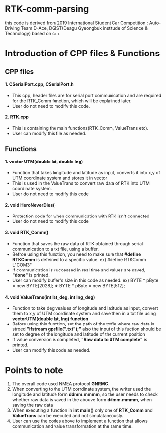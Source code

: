 # RTK-comm-parsing
 this code is derived from 2019 International Student Car Competition : Auto-Driving Team D-Ace, DGIST(Deagu Gyeongbuk institude of Science & Technology) based on c++

# Introduction of CPP files & Functions
## CPP files
#### 1. CSerialPort.cpp, CSerialPort.h
 * This cpp, header files are for serial port communication and are required for the RTK_Comm function, which will be explatined later.
 * User do not need to modify this code.

 #### 2. RTK.cpp 
  * This is containing the main functions(RTK_Comm, ValueTrans etc).
  * User can modify this file as needed. 
  
## Functions
 #### 1. vector <double>UTM(double lat, double lng)
  * Function that takes longitude and latitude as input, converts it into x,y of UTM coordinate system and stores it in vector
  * This is used in the ValueTrans to convert raw data of RTK into UTM coordinate system.
  * User do not need to modify this code
 
 #### 2. void HeroNeverDies()
  * Protection code for when communication with RTK isn't connected
  * User do not need to modify this code
 
 #### 3. void RTK_Comm()
  * Function that saves the raw data of RTK obtained through serial communication to a txt file, using a buffer.
  * Befroe using this function, you need to make sure that **#define RTKComm** is defeined to a specific value.  ex) #define RTKComm L"COM3"
  * If communication is successed in real time and values are saved, **"done"** is printed.
  * User can modify buffer's size in this code as needed.  ex) BYTE * pByte = new BYTE[2028]; => BYTE * pByte = new BYTE[512];

#### 4. void ValueTrans(int lat_deg, int lng_deg)
 * Function to take deg vealues of longitude and latitude as input, convert them to x,y of UTM coordinate system and save then in a txt file using **vector<double>UTM(double lat, lng) function**
 * Before using this function, set the path of the txtfie where raw data is stroed **"ifstream gpsfile(".txt");"** also the input of this fuction should be set to degree of the longitude and latitude of the current position
 * If value conversion is completed, **"Raw data to UTM complete"** is printed.
 * User can modify this code as needed. 
 
 # Points to note
 1. The overall code used NMEA protocol **GNRMC**.
 2. When converting to the UTM corrdinate system, the writer used the longitude and latitude form **ddmm.mmmm**, so the user needs to check whether raw data is saved in the abouve form **ddmm.mmmm**, when saving the raw data 
 3. When executing a function in **int main()** only one of **RTK_Comm** and **ValueTrans** can be executed and not simulataneously.
 4. User can use the codes above to implement a function that allows communication and value transformation at the same time.
